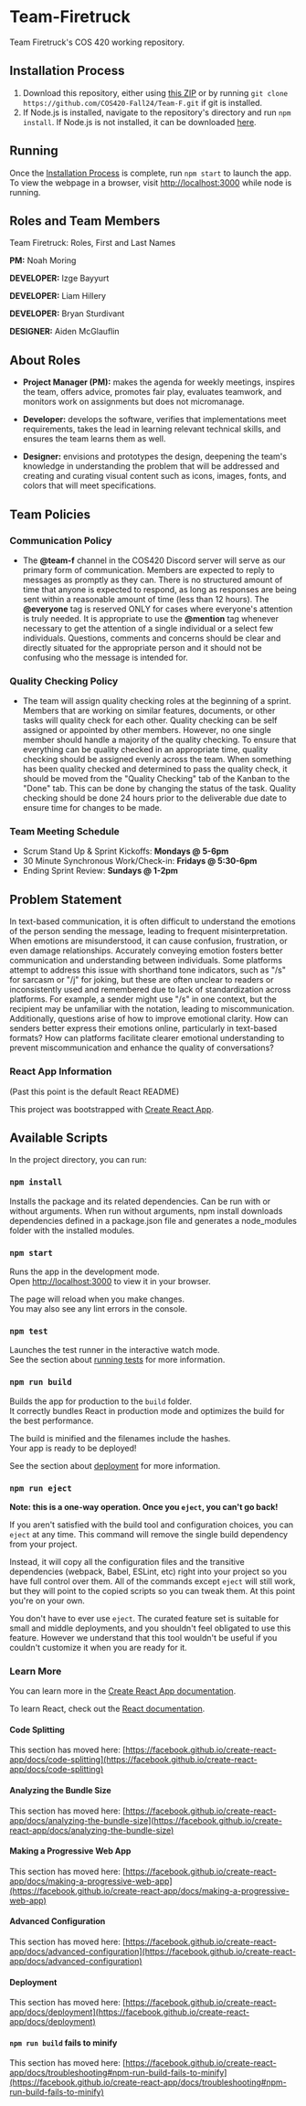 # Team-Firetruck

Team Firetruck's COS 420 working repository.

## Installation Process

1. Download this repository, either using [this ZIP](https://github.com/COS420-Fall24/Team-F/archive/refs/heads/main.zip) or by running `git clone https://github.com/COS420-Fall24/Team-F.git` if git is installed.
2. If Node.js is installed, navigate to the repository's directory and run `npm install`. If Node.js is not installed, it can be downloaded [here](https://nodejs.org/en/download/prebuilt-installer/current).

## Running

Once the [Installation Process](#installation-process) is complete, run `npm start` to launch the app. To view the webpage in a browser, visit [http://localhost:3000](http://localhost:3000) while node is running.

## Roles and Team Members

Team Firetruck: Roles, First and Last Names

**PM:** Noah Moring

**DEVELOPER:** Izge Bayyurt

**DEVELOPER:** Liam Hillery

**DEVELOPER:** Bryan Sturdivant

**DESIGNER:** Aiden McGlauflin

## About Roles

-   **Project Manager (PM):** makes the agenda for weekly meetings, inspires the team, offers advice, promotes fair play, evaluates teamwork, and monitors work on assignments but does not micromanage.

-   **Developer:** develops the software, verifies that implementations meet requirements, takes the lead in learning relevant technical skills, and ensures the team learns them as well.

-   **Designer:** envisions and prototypes the design, deepening the team's knowledge in understanding the problem that will be addressed and creating and curating visual content such as icons, images, fonts, and colors that will meet specifications.

## Team Policies

### Communication Policy

-   The **@team-f** channel in the COS420 Discord server will serve as our primary form of communication. Members are expected to reply to messages as promptly as they can. There is no structured amount of time that anyone is expected to respond, as long as responses are being sent within a reasonable amount of time (less than 12 hours). The **@everyone** tag is reserved ONLY for cases where everyone's attention is truly needed. It is appropriate to use the **@mention** tag whenever necessary to get the attention of a single individual or a select few individuals. Questions, comments and concerns should be clear and directly situated for the appropriate person and it should not be confusing who the message is intended for.

### Quality Checking Policy

-   The team will assign quality checking roles at the beginning of a sprint. Members that are working on similar features, documents, or other tasks will quality check for each other. Quality checking can be self assigned or appointed by other members. However, no one single member should handle a majority of the quality checking. To ensure that everything can be quality checked in an appropriate time, quality checking should be assigned evenly across the team. When something has been quality checked and determined to pass the quality check, it should be moved from the "Quality Checking" tab of the Kanban to the "Done" tab. This can be done by changing the status of the task. Quality checking should be done 24 hours prior to the deliverable due date to ensure time for changes to be made.

### Team Meeting Schedule

-   Scrum Stand Up & Sprint Kickoffs: **Mondays @ 5-6pm**
-   30 Minute Synchronous Work/Check-in: **Fridays @ 5:30-6pm**
-   Ending Sprint Review: **Sundays @ 1-2pm**

## Problem Statement

In text-based communication, it is often difficult to understand the emotions of the person sending the message, leading to frequent misinterpretation. When emotions are misunderstood, it can cause confusion, frustration, or even damage relationships. Accurately conveying emotion fosters better communication and understanding between individuals. Some platforms attempt to address this issue with shorthand tone indicators, such as "/s" for sarcasm or "/j" for joking, but these are often unclear to readers or inconsistently used and remembered due to lack of standardization across platforms. For example, a sender might use "/s" in one context, but the recipient may be unfamiliar with the notation, leading to miscommunication. Additionally, questions arise of how to improve emotional clarity. How can senders better express their emotions online, particularly in text-based formats? How can platforms facilitate clearer emotional understanding to prevent miscommunication and enhance the quality of conversations?

### React App Information

(Past this point is the default React README)

This project was bootstrapped with [Create React App](https://github.com/facebook/create-react-app).

## Available Scripts

In the project directory, you can run:

### `npm install`

Installs the package and its related dependencies. Can be run with or without arguments. When run without arguments, npm install downloads dependencies defined in a package.json file and generates a node_modules folder with the installed modules.

### `npm start`

Runs the app in the development mode.\
Open [http://localhost:3000](http://localhost:3000) to view it in your browser.

The page will reload when you make changes.\
You may also see any lint errors in the console.

### `npm test`

Launches the test runner in the interactive watch mode.\
See the section about [running tests](https://facebook.github.io/create-react-app/docs/running-tests) for more information.

### `npm run build`

Builds the app for production to the `build` folder.\
It correctly bundles React in production mode and optimizes the build for the best performance.

The build is minified and the filenames include the hashes.\
Your app is ready to be deployed!

See the section about [deployment](https://facebook.github.io/create-react-app/docs/deployment) for more information.

### `npm run eject`

**Note: this is a one-way operation. Once you `eject`, you can't go back!**

If you aren't satisfied with the build tool and configuration choices, you can `eject` at any time. This command will remove the single build dependency from your project.

Instead, it will copy all the configuration files and the transitive dependencies (webpack, Babel, ESLint, etc) right into your project so you have full control over them. All of the commands except `eject` will still work, but they will point to the copied scripts so you can tweak them. At this point you're on your own.

You don't have to ever use `eject`. The curated feature set is suitable for small and middle deployments, and you shouldn't feel obligated to use this feature. However we understand that this tool wouldn't be useful if you couldn't customize it when you are ready for it.

### Learn More

You can learn more in the [Create React App documentation](https://facebook.github.io/create-react-app/docs/getting-started).

To learn React, check out the [React documentation](https://reactjs.org/).

#### Code Splitting

This section has moved here: [https://facebook.github.io/create-react-app/docs/code-splitting](https://facebook.github.io/create-react-app/docs/code-splitting)

#### Analyzing the Bundle Size

This section has moved here: [https://facebook.github.io/create-react-app/docs/analyzing-the-bundle-size](https://facebook.github.io/create-react-app/docs/analyzing-the-bundle-size)

#### Making a Progressive Web App

This section has moved here: [https://facebook.github.io/create-react-app/docs/making-a-progressive-web-app](https://facebook.github.io/create-react-app/docs/making-a-progressive-web-app)

#### Advanced Configuration

This section has moved here: [https://facebook.github.io/create-react-app/docs/advanced-configuration](https://facebook.github.io/create-react-app/docs/advanced-configuration)

#### Deployment

This section has moved here: [https://facebook.github.io/create-react-app/docs/deployment](https://facebook.github.io/create-react-app/docs/deployment)

#### `npm run build` fails to minify

This section has moved here: [https://facebook.github.io/create-react-app/docs/troubleshooting#npm-run-build-fails-to-minify](https://facebook.github.io/create-react-app/docs/troubleshooting#npm-run-build-fails-to-minify)
